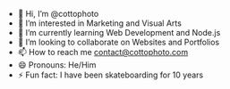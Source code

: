 - 👋 Hi, I’m @cottophoto
- 👀 I’m interested in Marketing and Visual Arts
- 🌱 I’m currently learning Web Development and Node.js
- 💞️ I’m looking to collaborate on Websites and Portfolios
- 📫 How to reach me contact@cottophoto.com
- 😄 Pronouns: He/Him
- ⚡ Fun fact: I have been skateboarding for 10 years

<!---
cottophoto/cottophoto is a ✨ special ✨ repository because its `README.md` (this file) appears on your GitHub profile.
You can click the Preview link to take a look at your changes.
--->
